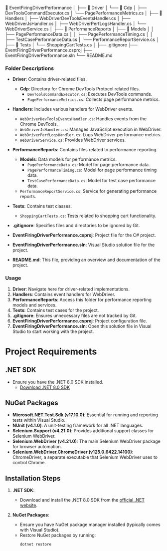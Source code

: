 📁 EventFiringDriverPerformance
│
├── 📁 Driver
│ └── 📁 Cdp
│ ├── DevToolsCommandExecutor.cs
│ └── PagePerformanceMetrics.cs
│
├── 📁 Handlers
│ ├── WebDriverDevToolsEventsHandler.cs
│ ├── WebDriverJsHandler.cs
│ ├── WebDriverPerfLogsHandler.cs
│ └── WebDriverService.cs
│
├── 📁 PerformanceReports
│ ├── 📁 Models
│ │ ├── PagePerformanceData.cs
│ │ ├── PagePerformanceTiming.cs
│ │ ├── TestCasePerformanceData.cs
│ └── PerformanceReportService.cs
│
├── 📁 Tests
│ └── ShoppingCartTests.cs
│
├── .gitignore
├── EventFiringDriverPerformance.csproj
├── EventFiringDriverPerformance.sln
└── README.md

### Folder Descriptions

- **Driver**: Contains driver-related files.
  - **Cdp**: Directory for Chrome DevTools Protocol related files.
    - `DevToolsCommandExecutor.cs`: Executes DevTools commands.
    - `PagePerformanceMetrics.cs`: Collects page performance metrics.

- **Handlers**: Includes various handlers for WebDriver events.
  - `WebDriverDevToolsEventsHandler.cs`: Handles events from the Chrome DevTools.
  - `WebDriverJsHandler.cs`: Manages JavaScript execution in WebDriver.
  - `WebDriverPerfLogsHandler.cs`: Logs WebDriver performance metrics.
  - `WebDriverService.cs`: Provides WebDriver services.

- **PerformanceReports**: Contains files related to performance reporting.
  - **Models**: Data models for performance metrics.
    - `PagePerformanceData.cs`: Model for page performance data.
    - `PagePerformanceTiming.cs`: Model for page performance timing data.
    - `TestCasePerformanceData.cs`: Model for test case performance data.
  - `PerformanceReportService.cs`: Service for generating performance reports.

- **Tests**: Contains test classes.
  - `ShoppingCartTests.cs`: Tests related to shopping cart functionality.

- **.gitignore**: Specifies files and directories to be ignored by Git.
- **EventFiringDriverPerformance.csproj**: Project file for the C# project.
- **EventFiringDriverPerformance.sln**: Visual Studio solution file for the project.
- **README.md**: This file, providing an overview and documentation of the project.

### Usage

1. **Driver**: Navigate here for driver-related implementations.
2. **Handlers**: Contains event handlers for WebDriver.
3. **PerformanceReports**: Access this folder for performance reporting models and services.
4. **Tests**: Contains test cases for the project.
5. **.gitignore**: Ensures unnecessary files are not tracked by Git.
6. **EventFiringDriverPerformance.csproj**: Project configuration file.
7. **EventFiringDriverPerformance.sln**: Open this solution file in Visual Studio to start working with the project.


# Project Requirements

## .NET SDK
- Ensure you have the .NET 8.0 SDK installed.
  - [Download .NET 8.0 SDK](https://dotnet.microsoft.com/download/dotnet/8.0)

## NuGet Packages
- **Microsoft.NET.Test.Sdk (v17.10.0)**: Essential for running and reporting tests within Visual Studio.
- **NUnit (v4.1.0)**: A unit-testing framework for all .NET languages.
- **Selenium.Support (v4.21.0)**: Provides additional support classes for Selenium WebDriver.
- **Selenium.WebDriver (v4.21.0)**: The main Selenium WebDriver package for browser automation.
- **Selenium.WebDriver.ChromeDriver (v125.0.6422.14100)**: ChromeDriver, a separate executable that Selenium WebDriver uses to control Chrome.

## Installation Steps

1. **.NET SDK**:
   - Download and install the .NET 8.0 SDK from the [official .NET website](https://dotnet.microsoft.com/download/dotnet/8.0).

2. **NuGet Packages**:
   - Ensure you have NuGet package manager installed (typically comes with Visual Studio).
   - Restore NuGet packages by running:
     ```sh
     dotnet restore
     ```
